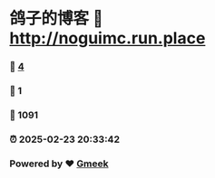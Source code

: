 # 鸽子的博客 :link: http://noguimc.run.place 
### :page_facing_up: [4](http://noguimc.run.place/tag.html) 
### :speech_balloon: 1 
### :hibiscus: 1091 
### :alarm_clock: 2025-02-23 20:33:42 
### Powered by :heart: [Gmeek](https://github.com/Meekdai/Gmeek)
